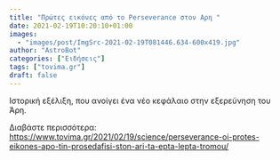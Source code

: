 ```yaml
---
title: "Πρώτες εικόνες από το Perseverance στον Αρη "
date: 2021-02-19T10:20:10+01:00
images:
  - "images/post/ImgSrc-2021-02-19T081446.634-600x419.jpg"
author: "AstroBot"
categories: ["Ειδήσεις"]
tags: ["tovima.gr"]
draft: false
---
```


Ιστορική εξέλιξη, που ανοίγει ένα νέο κεφάλαιο στην εξερεύνηση του Άρη.

Διαβάστε περισσότερα: https://www.tovima.gr/2021/02/19/science/perseverance-oi-protes-eikones-apo-tin-prosedafisi-ston-ari-ta-epta-lepta-tromou/
